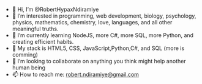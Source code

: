 - 👋 Hi, I’m @RobertHypaxNdiramiye
- 👀 I’m interested in programming, web development, biology, psychology, physics, mathematics, chemistry, love, languages, and all other meaningful truths.
- 🌱 I’m currently learning NodeJS, more C#, more SQL, more Python, and creating efficient habits.
- 🥪 My stack is HTML5, CSS, JavaScript,Python,C#, and SQL (more is comming)
- 💞️ I’m looking to collaborate on anything you think might help another human being
- 📫 How to reach me: robert.ndiramiye@gmail.com

<!---
RobertHypaxNdiramiye/RobertHypaxNdiramiye is a ✨ special ✨ repository because its `README.md` (this file) appears on your GitHub profile.
You can click the Preview link to take a look at your changes.
--->
